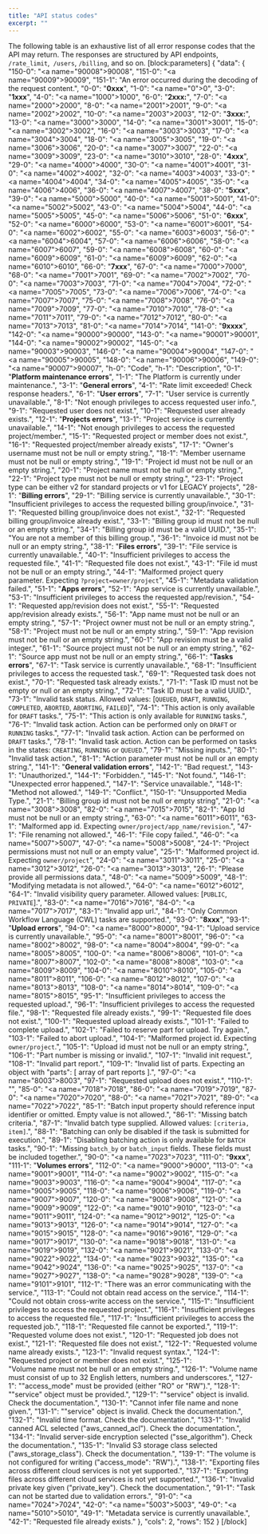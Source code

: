 ```yaml
---
title: "API status codes"
excerpt: ""
---
```

The following table is an exhaustive list of all error response codes that the API may return. The responses are structured by API endpoints, `/rate_limit`,` /users`, `/billing`, and so on.
[block:parameters]
{
  "data": {
    "150-0": "<a name=\"90008\">90008</a>",
    "151-0": "<a name=\"90009\">90009</a>",
    "151-1": "An error occurred during the decoding of the request content.",
    "0-0": "**0xxx**",
    "1-0": "<a name=\"0\">0</a>",
    "3-0": "**1xxx**",
    "4-0": "<a name=\"1000\">1000</a>",
    "6-0": "**2xxx:**",
    "7-0": "<a name=\"2000\">2000</a>",
    "8-0": "<a name=\"2001\">2001</a>",
    "9-0": "<a name=\"2002\">2002</a>",
    "10-0": "<a name=\"2003\">2003</a>",
    "12-0": "**3xxx:**",
    "13-0": "<a name=\"3000\">3000</a>",
    "14-0": "<a name=\"3001\">3001</a>",
    "15-0": "<a name=\"3002\">3002</a>",
    "16-0": "<a name=\"3003\">3003</a>",
    "17-0": "<a name=\"3004\">3004</a>",
    "18-0": "<a name=\"3005\">3005</a>",
    "19-0": "<a name=\"3006\">3006</a>",
    "20-0": "<a name=\"3007\">3007</a>",
    "22-0": "<a name=\"3009\">3009</a>",
    "23-0": "<a name=\"3010\">3010</a>",
    "28-0": "**4xxx**",
    "29-0": "<a name=\"4000\">4000</a>",
    "30-0": "<a name=\"4001\">4001</a>",
    "31-0": "<a name=\"4002\">4002</a>",
    "32-0": "<a name=\"4003\">4003</a>",
    "33-0": "<a name=\"4004\">4004</a>",
    "34-0": "<a name=\"4005\">4005</a>",
    "35-0": "<a name=\"4006\">4006</a>",
    "36-0": "<a name=\"4007\">4007</a>",
    "38-0": "**5xxx**",
    "39-0": "<a name=\"5000\">5000</a>",
    "40-0": "<a name=\"5001\">5001</a>",
    "41-0": "<a name=\"5002\">5002</a>",
    "43-0": "<a name=\"5004\">5004</a>",
    "44-0": "<a name=\"5005\">5005</a>",
    "45-0": "<a name=\"5006\">5006</a>",
    "51-0": "**6xxx**",
    "52-0": "<a name=\"6000\">6000</a>",
    "53-0": "<a name=\"6001\">6001</a>",
    "54-0": "<a name=\"6002\">6002</a>",
    "55-0": "<a name=\"6003\">6003</a>",
    "56-0": "<a name=\"6004\">6004</a>",
    "57-0": "<a name=\"6006\">6006</a>",
    "58-0": "<a name=\"6007\">6007</a>",
    "59-0": "<a name=\"6008\">6008</a>",
    "60-0": "<a name=\"6009\">6009</a>",
    "61-0": "<a name=\"6009\">6009</a>",
    "62-0": "<a name=\"6010\">6010</a>",
    "66-0": "**7xxx**",
    "67-0": "<a name=\"7000\">7000</a>",
    "68-0": "<a name=\"7001\">7001</a>",
    "69-0": "<a name=\"7002\">7002</a>",
    "70-0": "<a name=\"7003\">7003</a>",
    "71-0": "<a name=\"7004\">7004</a>",
    "72-0": "<a name=\"7005\">7005</a>",
    "73-0": "<a name=\"7006\">7006</a>",
    "74-0": "<a name=\"7007\">7007</a>",
    "75-0": "<a name=\"7008\">7008</a>",
    "76-0": "<a name=\"7009\">7009</a>",
    "77-0": "<a name=\"7010\">7010</a>",
    "78-0": "<a name=\"7011\">7011</a>",
    "79-0": "<a name=\"7012\">7012</a>",
    "80-0": "<a name=\"7013\">7013</a>",
    "81-0": "<a name=\"7014\">7014</a>",
    "141-0": "**9xxxx**",
    "142-0": "<a name=\"90000\">90000</a>",
    "143-0": "<a name=\"90001\">90001</a>",
    "144-0": "<a name=\"90002\">90002</a>",
    "145-0": "<a name=\"90003\">90003</a>",
    "146-0": "<a name=\"90004\">90004</a>",
    "147-0": "<a name=\"90005\">90005</a>",
    "148-0": "<a name=\"90006\">90006</a>",
    "149-0": "<a name=\"90007\">90007</a>",
    "h-0": "Code",
    "h-1": "Description",
    "0-1": "**Platform maintenance errors**",
    "1-1": "The Platform is currently under maintenance.",
    "3-1": "**General errors**",
    "4-1": "Rate limit exceeded! Check response headers.",
    "6-1": "**User errors**",
    "7-1": "User service is currently unavailable.",
    "8-1": "Not enough privileges to access requested user info.",
    "9-1": "Requested user does not exist.",
    "10-1": "Requested user already exists.",
    "12-1": "**Projects errors**",
    "13-1": "Project service is currently unavailable.",
    "14-1": "Not enough privileges to access the requested project/member.",
    "15-1": "Requested project or member does not exist.",
    "16-1": "Requested project/member already exists",
    "17-1": "Owner's username must not be null or empty string.",
    "18-1": "Member username must not be null or empty string.",
    "19-1": "Project id must not be null or an empty string.",
    "20-1": "Project name must not be null or empty string.",
    "22-1": "Project type must not be null or empty string.",
    "23-1": "Project type can be either v2 for standard projects or v1 for LEGACY projects",
    "28-1": "**Billing errors**",
    "29-1": "Billing service is currently unavailable.",
    "30-1": "Insufficient privileges to access the requested billing group/invoice.",
    "31-1": "Requested billing group/invoice does not exist.",
    "32-1": "Requested billing group/invoice already exist.",
    "33-1": "Billing group id must not be null or an empty string.",
    "34-1": "Billing group id must be a valid UUID.",
    "35-1": "You are not a member of this billing group.",
    "36-1": "Invoice id must not be null or an empty string.",
    "38-1": "**Files errors**",
    "39-1": "File service is currently unavailable.",
    "40-1": "Insufficient privileges to access the requested file.",
    "41-1": "Requested file does not exist.",
    "43-1": "File id must not be null or an empty string.",
    "44-1": "Malformed project query parameter. Expecting `?project=owner/project`",
    "45-1": "Metadata validation failed.",
    "51-1": "**Apps errors**",
    "52-1": "App service is currently unavailable.",
    "53-1": "Insufficient privileges to access the requested app/revision.",
    "54-1": "Requested app/revision does not exist.",
    "55-1": "Requested app/revision already exists.",
    "56-1": "App name must not be null or an empty string.",
    "57-1": "Project owner must not be null or an empty string.",
    "58-1": "Project must not be null or an empty string.",
    "59-1": "App revision must not be null or an empty string.",
    "60-1": "App revision must be a valid integer.",
    "61-1": "Source project must not be null or an empty string.",
    "62-1": "Source app must not be null or an empty string.",
    "66-1": "**Tasks errors**",
    "67-1": "Task service is currently unavailable.",
    "68-1": "Insufficient privileges to access the requested task.",
    "69-1": "Requested task does not exist.",
    "70-1": "Requested task already exists.",
    "71-1": "Task ID must not be empty or null or an empty string.",
    "72-1": "Task ID must be a valid UUID.",
    "73-1": "Invalid task status. Allowed values: [`QUEUED`, `DRAFT`, `RUNNING`, `COMPLETED`, `ABORTED`, `ABORTING`, `FAILED`]",
    "74-1": "This action is only available for `DRAFT` tasks.",
    "75-1": "This action is only available for `RUNNING` tasks.",
    "76-1": "Invalid task action. Action can be performed only on `DRAFT` or `RUNNING` tasks.",
    "77-1": "Invalid task action. Action can be performed on `DRAFT` tasks.",
    "78-1": "Invalid task action. Action can be performed on tasks in the states: `CREATING`, `RUNNING` or `QUEUED`.",
    "79-1": "Missing inputs.",
    "80-1": "Invalid task action.",
    "81-1": "Action parameter must not be null or an empty string.",
    "141-1": "**General validation errors**",
    "142-1": "Bad request.",
    "143-1": "Unauthorized.",
    "144-1": "Forbidden.",
    "145-1": "Not found.",
    "146-1": "Unexpected error happened.",
    "147-1": "Service unavailable.",
    "148-1": "Method not allowed.",
    "149-1": "Conflict.",
    "150-1": "Unsupported Media Type.",
    "21-1": "Billing group id must not be null or empty string",
    "21-0": "<a name=\"3008\">3008</a>",
    "82-0": "<a name=\"7015\">7015</a>",
    "82-1": "App Id must not be null or an empty string.",
    "63-0": "<a name=\"6011\">6011</a>",
    "63-1": "Malformed app id. Expecting `owner/project/app_name/revision`.",
    "47-1": "File renaming not allowed.",
    "46-1": "File copy failed.",
    "46-0": "<a name=\"5007\">5007</a>",
    "47-0": "<a name=\"5008\">5008</a>",
    "24-1": "Project permissions must not null or an empty value",
    "25-1": "Malformed project id. Expecting `owner/project`",
    "24-0": "<a name=\"3011\">3011</a>",
    "25-0": "<a name=\"3012\">3012</a>",
    "26-0": "<a name=\"3013\">3013</a>",
    "26-1": "Please provide all permissions data.",
    "48-0": "<a name=\"5009\">5009</a>",
    "48-1": "Modifying metadata is not allowed.",
    "64-0": "<a name=\"6012\">6012</a>",
    "64-1": "Invalid visibility query parameter. Allowed values: [`PUBLIC`,` PRIVATE`].",
    "83-0": "<a name=\"7016\">7016</a>",
    "84-0": "<a name=\"7017\">7017</a>",
    "83-1": "Invalid app url.",
    "84-1": "Only Common Workflow Language (CWL) tasks are supported.",
    "93-0": "**8xxx**",
    "93-1": "**Upload errors**",
    "94-0": "<a name=\"8000\">8000</a>",
    "94-1": "Upload service is currently unavailable.",
    "95-0": "<a name=\"8001\">8001</a>",
    "96-0": "<a name=\"8002\">8002</a>",
    "98-0": "<a name=\"8004\">8004</a>",
    "99-0": "<a name=\"8005\">8005</a>",
    "100-0": "<a name=\"8006\">8006</a>",
    "101-0": "<a name=\"8007\">8007</a>",
    "102-0": "<a name=\"8008\">8008</a>",
    "103-0": "<a name=\"8009\">8009</a>",
    "104-0": "<a name=\"8010\">8010</a>",
    "105-0": "<a name=\"8011\">8011</a>",
    "106-0": "<a name=\"8012\">8012</a>",
    "107-0": "<a name=\"8013\">8013</a>",
    "108-0": "<a name=\"8014\">8014</a>",
    "109-0": "<a name=\"8015\">8015</a>",
    "95-1": "Insufficient privileges to access the requested upload.",
    "96-1": "Insufficient privileges to access the requested file.",
    "98-1": "Requested file already exists.",
    "99-1": "Requested file does not exist.",
    "100-1": "Requested upload already exists.",
    "101-1": "Failed to complete upload.",
    "102-1": "Failed to reserve part for upload. Try again.",
    "103-1": "Failed to abort upload.",
    "104-1": "Malformed project id. Expecting `owner/project`.",
    "105-1": "Upload id must not be null or an empty string.",
    "106-1": "Part number is missing or invalid.",
    "107-1": "Invalid init request.",
    "108-1": "Invalid part report.",
    "109-1": "Invalid list of parts. Expecting an object with \"parts\": [ array of part reports ].",
    "97-0": "<a name=\"8003\">8003</a>",
    "97-1": "Requested upload does not exist.",
    "110-1": "",
    "85-0": "<a name=\"7018\">7018</a>",
    "86-0": "<a name=\"7019\">7019</a>",
    "87-0": "<a name=\"7020\">7020</a>",
    "88-0": "<a name=\"7021\">7021</a>",
    "89-0": "<a name=\"7022\">7022</a>",
    "85-1": "Batch input property should reference input identifier or omitted. Empty value is not allowed.",
    "86-1": "Missing batch criteria.",
    "87-1": "Invalid batch type supplied. Allowed values: `[criteria, item]`.",
    "88-1": "Batching can only be disabled if the task is submitted for execution.",
    "89-1": "Disabling batching action is only available for `BATCH` tasks.",
    "90-1": "Missing `batch_by` or `batch_input` fields. These fields must be included together.",
    "90-0": "<a name=\"7023\">7023</a>",
    "111-0": "**9xxx**",
    "111-1": "**Volumes errors**",
    "112-0": "<a name=\"9000\">9000</a>",
    "113-0": "<a name=\"9001\">9001</a>",
    "114-0": "<a name=\"9002\">9002</a>",
    "115-0": "<a name=\"9003\">9003</a>",
    "116-0": "<a name=\"9004\">9004</a>",
    "117-0": "<a name=\"9005\">9005</a>",
    "118-0": "<a name=\"9006\">9006</a>",
    "119-0": "<a name=\"9007\">9007</a>",
    "120-0": "<a name=\"9008\">9008</a>",
    "121-0": "<a name=\"9009\">9009</a>",
    "122-0": "<a name=\"9010\">9010</a>",
    "123-0": "<a name=\"9011\">9011</a>",
    "124-0": "<a name=\"9012\">9012</a>",
    "125-0": "<a name=\"9013\">9013</a>",
    "126-0": "<a name=\"9014\">9014</a>",
    "127-0": "<a name=\"9015\">9015</a>",
    "128-0": "<a name=\"9016\">9016</a>",
    "129-0": "<a name=\"9017\">9017</a>",
    "130-0": "<a name=\"9018\">9018</a>",
    "131-0": "<a name=\"9019\">9019</a>",
    "132-0": "<a name=\"9021\">9021</a>",
    "133-0": "<a name=\"9022\">9022</a>",
    "134-0": "<a name=\"9023\">9032</a>",
    "135-0": "<a name=\"9042\">9024</a>",
    "136-0": "<a name=\"9025\">9025</a>",
    "137-0": "<a name=\"9027\">9027</a>",
    "138-0": "<a name=\"9028\">9028</a>",
    "139-0": "<a name=\"9101\">9101</a>",
    "112-1": "There was an error communicating with the service.",
    "113-1": "Could not obtain read access on the service.",
    "114-1": "Could not obtain cross-write access on the service.",
    "115-1": "Insufficient privileges to access the requested project.",
    "116-1": "Insufficient privileges to access the requested file.",
    "117-1": "Insufficient privileges to access the requested job.",
    "118-1": "Requested file cannot be exported.",
    "119-1": "Requested volume does not exist.",
    "120-1": "Requested job does not exist.",
    "121-1": "Requested file does not exist.",
    "122-1": "Requested volume name already exists.",
    "123-1": "Invalid request syntax.",
    "124-1": "Requested project or member does not exist.",
    "125-1": "Volume name must not be null or an empty string.",
    "126-1": "Volume name must consist of up to 32 English letters, numbers and underscores.",
    "127-1": "\"access_mode\" must be provided (either \"RO\" or \"RW\").",
    "128-1": "\"service\" object must be provided.",
    "129-1": "\"service\" object is invalid. Check the documentation.",
    "130-1": "Cannot infer file name and none given.",
    "131-1": "\"service\" object is invalid. Check the documentation.",
    "132-1": "Invalid time format. Check the documentation.",
    "133-1": "Invalid canned ACL selected (\"aws_canned_acl\"). Check the documentation.",
    "134-1": "Invalid server-side encryption selected (\"sse_algorithm\"). Check the documentation.",
    "135-1": "Invalid S3 storage class selected (\"aws_storage_class\"). Check the documentation.",
    "139-1": "The volume is not configured for writing (\"access_mode\": \"RW\").",
    "138-1": "Exporting files across different cloud services is not yet supported.",
    "137-1": "Exporting files across different cloud services is not yet supported.",
    "136-1": "Invalid private key given (\"private_key\"). Check the documentation.",
    "91-1": "Task can not be started due to validation errors.",
    "91-0": "<a name=\"7024\">7024</a>",
    "42-0": "<a name=\"5003\">5003</a>",
    "49-0": "<a name=\"5010\">5010</a>",
    "49-1": "Metadata service is currently unavailable.",
    "42-1": "Requested file already exists."
  },
  "cols": 2,
  "rows": 152
}
[/block]